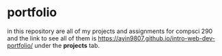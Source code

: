 # portfolio

in this repository are all of my projects and assignments for compsci 290 and the link to see all of them is https://ayin9807.github.io/intro-web-dev-portfolio/ under the **projects** tab.

